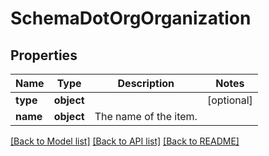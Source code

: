 # SchemaDotOrgOrganization

## Properties
Name | Type | Description | Notes
------------ | ------------- | ------------- | -------------
**type** | **object** |  | [optional] 
**name** | **object** | The name of the item. | 

[[Back to Model list]](../README.md#documentation-for-models) [[Back to API list]](../README.md#documentation-for-api-endpoints) [[Back to README]](../README.md)

